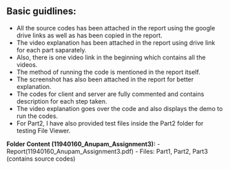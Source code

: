 ## Basic guidlines:

* All the source codes has been attached in the report using the google drive links as well as has been copied in the report.
* The video explanation has been attached in the report using drive link for each part saparately.
* Also, there is one video link in the beginning which contains all the videos.
* The method of running the code is mentioned in the report itself.
* The screenshot has also been attached in the report for better explanation.
* The codes for client and server are fully commented and contains description for each step taken.
* The video explanation goes over the code and also displays the demo to run the codes. 
* For Part2, I have also provided test files inside the Part2 folder for testing File Viewer.

**Folder Content (11940160_Anupam_Assignment3):**
	- Report(11940160_Anupam_Assignment3.pdf)
	- Files: Part1, Part2, Part3 (contains source codes)
		
